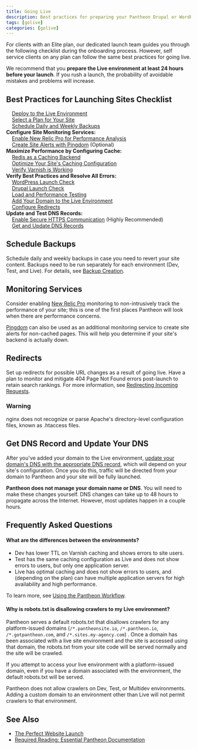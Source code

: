 ```yaml
---
title: Going Live
description: Best practices for preparing your Pantheon Drupal or WordPress site launch.
tags: [golive]
categories: [golive]
---
```

For clients with an Elite plan, our dedicated launch team guides you through the following checklist during the onboarding process. However, self service clients on any plan can follow the same best practices for going live.

We recommend that you **prepare the Live environment at least 24 hours before your launch**. If you rush a launch,  the probability of avoidable mistakes and problems will increase.

## Best Practices for Launching Sites Checklist
&nbsp;&nbsp;&nbsp;<span class="glyphicon  glyphicon-unchecked" aria-hidden="true"></span> [Deploy to the Live Environment](/docs/pantheon-workflow/#3.-deploy-code-to-live.)<br>
&nbsp;&nbsp;&nbsp;<span class="glyphicon  glyphicon-unchecked" aria-hidden="true"></span> [Select a Plan for Your Site](/docs/select-plan/)<br>
&nbsp;&nbsp;&nbsp;<span class="glyphicon  glyphicon-unchecked" aria-hidden="true"></span> [Schedule Daily and Weekly Backups](#schedule-backups)<br>
**Configure Site Monitoring Services:**<br>
&nbsp;&nbsp;&nbsp;<span class="glyphicon  glyphicon-unchecked" aria-hidden="true"></span> [Enable New Relic Pro for Performance Analysis](#monitoring-services)<br>
&nbsp;&nbsp;&nbsp;<span class="glyphicon  glyphicon-unchecked" aria-hidden="true"></span> [Create Site Alerts with Pingdom](#monitoring-services) (Optional)<br>
**Maximize Performance by Configuring Cache:**<br>
&nbsp;&nbsp;&nbsp;<span class="glyphicon  glyphicon-unchecked" aria-hidden="true"></span> [Redis as a Caching Backend](/docs/redis)<br>
&nbsp;&nbsp;&nbsp;<span class="glyphicon  glyphicon-unchecked" aria-hidden="true"></span> [Optimize Your Site's Caching Configuration](/docs/varnish)<br>
&nbsp;&nbsp;&nbsp;<span class="glyphicon  glyphicon-unchecked" aria-hidden="true"></span> [Verify Varnish is Working](/docs/test-varnish)<br>
**Verify Best Practices and Resolve All Errors:**<br>
&nbsp;&nbsp;&nbsp;<span class="glyphicon  glyphicon-unchecked" aria-hidden="true"></span> [WordPress Launch Check](/docs/wordpress-launch-check/)<br>
&nbsp;&nbsp;&nbsp;<span class="glyphicon  glyphicon-unchecked" aria-hidden="true"></span> [Drupal Launch Check](/docs/drupal-launch-check/)<br>
&nbsp;&nbsp;&nbsp;<span class="glyphicon  glyphicon-unchecked" aria-hidden="true"></span> [Load and Performance Testing](/docs/load-and-performance-testing/)<br>
&nbsp;&nbsp;&nbsp;<span class="glyphicon  glyphicon-unchecked" aria-hidden="true"></span> <a href="/docs/domains#step-2-add-domains-to-the-site-environment" data-proofer-ignore>Add Your Domain to the Live Environment</a><br>
&nbsp;&nbsp;&nbsp;<span class="glyphicon  glyphicon-unchecked" aria-hidden="true"></span>  [Configure Redirects](#redirects)<br>
**Update and Test DNS Records:**<br>
&nbsp;&nbsp;&nbsp;<span class="glyphicon  glyphicon-unchecked" aria-hidden="true"></span> [Enable Secure HTTPS Communication](/docs/enable-https) (Highly Recommended)<br>
&nbsp;&nbsp;&nbsp;<span class="glyphicon  glyphicon-unchecked" aria-hidden="true"></span> [Get and Update DNS Records](#get-dns-record-and-update-your-dns)<br>


## Schedule Backups

Schedule daily and weekly backups in case you need to revert your site content. Backups need to be run separately for each environment (Dev, Test, and Live). For details, see [Backup Creation](/docs/create-backups).

## Monitoring Services

Consider enabling [New Relic Pro](/docs/new-relic) monitoring to non-intrusively track the performance of your site; this is one of the first places Pantheon will look when there are performance concerns.

[Pingdom](https://www.pingdom.com/) can also be used as an additional monitoring service to create site alerts for non-cached pages. This will help you determine if your site's backend is actually down.

##  Redirects

Set up redirects for possible URL changes as a result of going live. Have a plan to monitor and mitigate 404 Page Not Found errors post-launch to retain search rankings. For more information, see [Redirecting Incoming Requests](/docs/redirects/).
<div class="alert alert-danger" role="alert">
<h3 class="info">Warning</h3>
<p>nginx does not recognize or parse Apache's directory-level configuration files, known as .htaccess files.</p></div>

## Get DNS Record and Update Your DNS

After you've added your domain to the Live environment, <a href="/docs/domains/#step-3-configure-your-dns" data-proofer-ignore>update your domain's DNS with the appropriate DNS record</a>, which will depend on your site's configuration. Once you do this, traffic will be directed from your domain to Pantheon and your site will be fully launched.

**Pantheon does not manage your domain name or DNS**. You will need to make these changes yourself. DNS changes can take up to 48 hours to propagate across the Internet. However, most updates happen in a couple hours.

## Frequently Asked Questions

#### What are the differences between the environments?

- Dev has lower TTL on Varnish caching and shows errors to site users.
- Test has the same caching configuration as Live and does not show errors to users, but only one application server.
- Live has optimal caching and does not show errors to users, and (depending on the plan) can have multiple application servers for high availability and high performance.

To learn more, see [Using the Pantheon Workflow](/docs/pantheon-workflow/).

#### Why is robots.txt is disallowing crawlers to my Live environment?

Pantheon serves a default robots.txt that disallows crawlers for any platform-issued domains (`/*.pantheonsite.io`, `/*.pantheon.io`, `/*.gotpantheon.com`, and `/*.sites.my-agency.com`) . Once a domain has been associated with a live site environment and the site is accessed using that domain, the robots.txt from your site code will be served normally and the site will be crawled.

If you attempt to access your live environment with a platform-issued domain, even if you have a domain associated with the environment, the default robots.txt will be served.

Pantheon does not allow crawlers on Dev, Test, or Multidev environments. Adding a custom domain to an environment other than Live will not permit crawlers to that environment.

## See Also
- [The Perfect Website Launch <span class="glyphicon  glyphicon-book" aria-hidden="true"></span>](https://pantheon.io/sites/default/files/perfect-website-launch-pantheon-ebook.pdf)
- [Required Reading: Essential Pantheon Documentation](/docs/required-reading)

